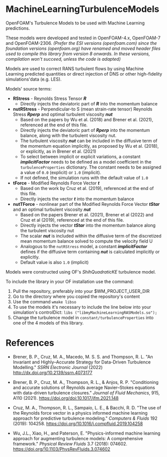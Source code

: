 # MachineLearningTurbulenceModels
OpenFOAM's Turbulence Models to be used with Machine Learning predictions.

These models were developed and tested in OpenFOAM-4.x, OpenFOAM-7 and OpenFOAM-2306.
*(Prefer the ESI versions (openfoam.com) since the foundation versions (openfoam.org) have renamed and moved header files used to compile this library from version 8 onwards. In these versions, compilation won't succeed, unless the code is adapted)*

Models are used to correct RANS turbulent flows by using Machine Learning predicted quantities or direct injection of DNS
or other high-fidelity simulations'data (e.g. LES).

Models' source terms:
- **RStress** - Reynolds Stress Tensor ***R***
  - Directly injects the deviatoric part of ***R*** into the momentum balance
- **nutRStress** - Perpendicular-to S (mean strain-rate tensor) Reynolds Stress ***Rperp*** and optimal turbulent viscosity ***nut***
  - Based on the papers by Wu et al. (2018) and Brener et al. (2021), referenced at the end of this file.
  - Directly injects the deviatoric part of ***Rperp*** into the momentum balance, along with the turbulent viscosity nut.
  - The turbulent viscosity ***nut*** can be included in the diffusive term of the momentum equation implicitly, as proposed by Wu et al. (2018), or explicitly, as in Brener et al. (2021)
  - To select between implicit or explicit variations, a constant ***implicitFactor*** needs to be defined as a model coefficient in the `turbulenceProperties` dictionary. The constant needs to be assigned a value of `0.0` (explicit) or `1.0` (implicit).
  - If not defined, the simulation runs with the default value of `1.0` 
- **tForce** - Modified Reynolds Force Vector ***t***
  - Based on the work by Cruz et al. (2019), referenced at the end of this file.
  - Directly injects the vector ***t*** into the momentum balance
- **nutTForce** - nonlinear part of the Modified Reynolds Force Vector ***tStar*** and an optimal turbulent viscosity ***nut***
  - Based on the papers Brener et al. (2021), Brener et al (2022) and  Cruz et al (2019), referenced at the end of this file.
  - Directly injects the vector ***tStar*** into the momentum balance along the turbulent viscosity nut
  - The scalar ***nut*** is included within the diffusive term of the discretized mean momentum balance solved to compute the velocity field U
  - Analogous to the `nutRStress` model, a constant ***implicitFactor*** defines if the diffusive term containing ***nut*** is calculated implicitly or explicitly.
  - Default value is also `1.0` (implicit)

Models were constructed using OF's *ShihQuadraticKE* turbulence model.

To include the library in your OF installation use the command:
1) Pull the repository, preferably into your $WM_PROJECT_USER_DIR
2) Go to the directory where you copied the repository's content
3) Use the command `wmake libso`
4) To use the models it's necessary to include the line below into your simulation's controlDict:
  `libs ("libmyMachineLearningRASModels.so");`
5) Change the turbulence model in `constant/turbulenceProperties` into one of the 4 models of this library.
  
# References
- Brener, B. P., Cruz, M. A., Macedo, M. S. S. and Thompson, R. L. "An Invariant and Highly–Accurate Strategy for Data-Driven Turbulence Modelling." *SSRN Electronic Journal* (2022) http://dx.doi.org/10.2139/ssrn.4073177

- Brener, B. P., Cruz, M. A., Thompson, R. L., & Anjos, R. P. "Conditioning and accurate solutions of Reynolds average Navier–Stokes equations with data-driven turbulence closures."   *Journal of Fluid Mechanics*, 915, A110 (2021). https://doi.org/doi:10.1017/jfm.2021.148

- Cruz, M. A., Thompson, R. L., Sampaio, L. E., & Bacchi, R. D. "The use of the Reynolds force vector in a physics informed machine learning approach for predictive turbulence modeling." *Computers & Fluids* 192 (2019): 104258. https://doi.org/10.1016/j.compfluid.2019.104258

- Wu, J.L., Xiao, H., and Paterson, E. "Physics-informed machine learning approach for augmenting turbulence models: A comprehensive framework." *Physical Review Fluids* 3.7 (2018): 074602. https://doi.org/10.1103/PhysRevFluids.3.074602
